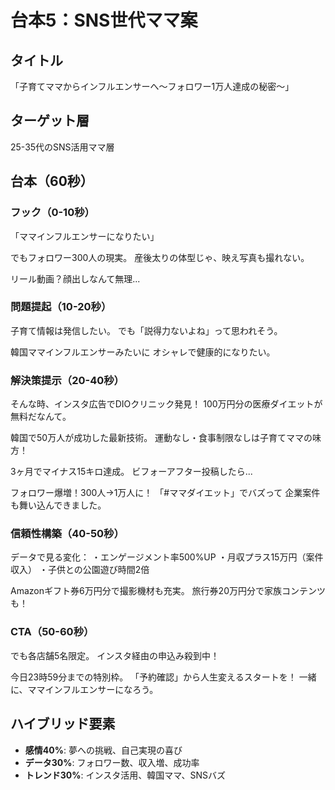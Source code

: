 # 台本5：SNS世代ママ案

## タイトル
「子育てママからインフルエンサーへ～フォロワー1万人達成の秘密～」

## ターゲット層
25-35代のSNS活用ママ層

## 台本（60秒）

### フック（0-10秒）
「ママインフルエンサーになりたい」

でもフォロワー300人の現実。
産後太りの体型じゃ、映え写真も撮れない。

リール動画？顔出しなんて無理...

### 問題提起（10-20秒）
子育て情報は発信したい。
でも「説得力ないよね」って思われそう。

韓国ママインフルエンサーみたいに
オシャレで健康的になりたい。

### 解決策提示（20-40秒）
そんな時、インスタ広告でDIOクリニック発見！
100万円分の医療ダイエットが無料だなんて。

韓国で50万人が成功した最新技術。
運動なし・食事制限なしは子育てママの味方！

3ヶ月でマイナス15キロ達成。
ビフォーアフター投稿したら...

フォロワー爆増！300人→1万人に！
「#ママダイエット」でバズって
企業案件も舞い込んできました。

### 信頼性構築（40-50秒）
データで見る変化：
・エンゲージメント率500%UP
・月収プラス15万円（案件収入）
・子供との公園遊び時間2倍

Amazonギフト券6万円分で撮影機材も充実。
旅行券20万円分で家族コンテンツも！

### CTA（50-60秒）
でも各店舗5名限定。
インスタ経由の申込み殺到中！

今日23時59分までの特別枠。
「予約確認」から人生変えるスタートを！
一緒に、ママインフルエンサーになろう。

## ハイブリッド要素
- **感情40%**: 夢への挑戦、自己実現の喜び
- **データ30%**: フォロワー数、収入増、成功率
- **トレンド30%**: インスタ活用、韓国ママ、SNSバズ